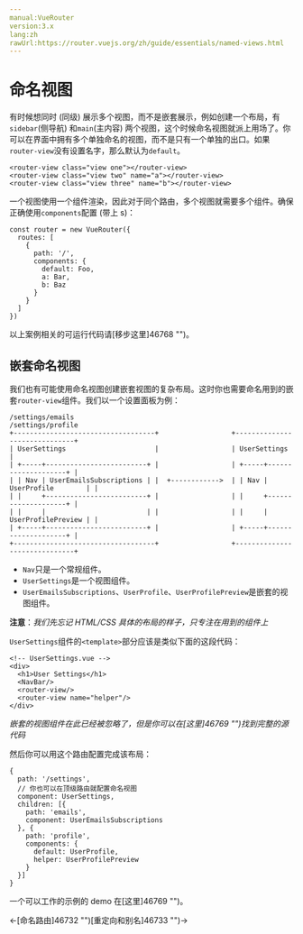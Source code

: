 ```yaml
---
manual:VueRouter
version:3.x
lang:zh
rawUrl:https://router.vuejs.org/zh/guide/essentials/named-views.html
---
```



# 命名视图<a name="命名视图"></a>


有时候想同时 (同级) 展示多个视图，而不是嵌套展示，例如创建一个布局，有`sidebar`(侧导航) 和`main`(主内容) 两个视图，这个时候命名视图就派上用场了。你可以在界面中拥有多个单独命名的视图，而不是只有一个单独的出口。如果`router-view`没有设置名字，那么默认为`default`。


```
<router-view class="view one"></router-view>
<router-view class="view two" name="a"></router-view>
<router-view class="view three" name="b"></router-view>

```



一个视图使用一个组件渲染，因此对于同个路由，多个视图就需要多个组件。确保正确使用`components`配置 (带上 s)：


```
const router = new VueRouter({
  routes: [
    {
      path: '/',
      components: {
        default: Foo,
        a: Bar,
        b: Baz
      }
    }
  ]
})

```



以上案例相关的可运行代码请[移步这里]46768 "")。


## 嵌套命名视图<a name="嵌套命名视图"></a>


我们也有可能使用命名视图创建嵌套视图的复杂布局。这时你也需要命名用到的嵌套`router-view`组件。我们以一个设置面板为例：


```
/settings/emails                                       /settings/profile
+-----------------------------------+                  +------------------------------+
| UserSettings                      |                  | UserSettings                 |
| +-----+-------------------------+ |                  | +-----+--------------------+ |
| | Nav | UserEmailsSubscriptions | |  +------------>  | | Nav | UserProfile        | |
| |     +-------------------------+ |                  | |     +--------------------+ |
| |     |                         | |                  | |     | UserProfilePreview | |
| +-----+-------------------------+ |                  | +-----+--------------------+ |
+-----------------------------------+                  +------------------------------+

```


* `Nav`只是一个常规组件。
* `UserSettings`是一个视图组件。
* `UserEmailsSubscriptions`、`UserProfile`、`UserProfilePreview`是嵌套的视图组件。


**注意**：*我们先忘记 HTML/CSS 具体的布局的样子，只专注在用到的组件上*



`UserSettings`组件的`<template>`部分应该是类似下面的这段代码：


```
<!-- UserSettings.vue -->
<div>
  <h1>User Settings</h1>
  <NavBar/>
  <router-view/>
  <router-view name="helper"/>
</div>

```



*嵌套的视图组件在此已经被忽略了，但是你可以在[这里]46769 "")找到完整的源代码*



然后你可以用这个路由配置完成该布局：


```
{
  path: '/settings',
  // 你也可以在顶级路由就配置命名视图
  component: UserSettings,
  children: [{
    path: 'emails',
    component: UserEmailsSubscriptions
  }, {
    path: 'profile',
    components: {
      default: UserProfile,
      helper: UserProfilePreview
    }
  }]
}

```



一个可以工作的示例的 demo 在[这里]46769 "")。





←[命名路由]46732 "")[重定向和别名]46733 "")→





